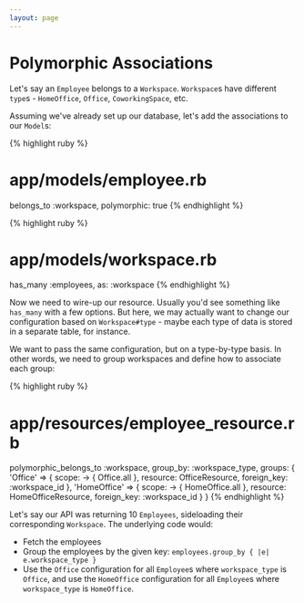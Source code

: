 ```yaml
---
layout: page
---
```


Polymorphic Associations
=========================

Let's say an `Employee` belongs to a `Workspace`. `Workspace`s have
different `type`s - `HomeOffice`, `Office`, `CoworkingSpace`, etc.

Assuming we've already set up our database, let's add the associations
to our `Model`s:

{% highlight ruby %}
# app/models/employee.rb
belongs_to :workspace, polymorphic: true
{% endhighlight %}

{% highlight ruby %}
# app/models/workspace.rb
has_many :employees, as: :workspace
{% endhighlight %}

Now we need to wire-up our resource. Usually you'd see something like
`has_many` with a few options. But here, we may actually want to change
our configuration based on `Workspace#type` - maybe each type of data is
stored in a separate table, for instance.

We want to pass the same configuration, but on a type-by-type basis. In
other words, we need to group workspaces and define how to associate
each group:

{% highlight ruby %}
# app/resources/employee_resource.rb
polymorphic_belongs_to :workspace,
  group_by: :workspace_type,
  groups: {
    'Office' => {
      scope: -> { Office.all },
      resource: OfficeResource,
      foreign_key: :workspace_id
    },
    'HomeOffice' => {
      scope: -> { HomeOffice.all },
      resource: HomeOfficeResource,
      foreign_key: :workspace_id
    }
  }
{% endhighlight %}

Let's say our API was returning 10 `Employees`, sideloading their
corresponding `Workspace`. The underlying code would:

* Fetch the employees
* Group the employees by the given key: `employees.group_by { |e|
  e.workspace_type }`
* Use the `Office` configuration for all `Employee`s where
  `workspace_type` is `Office`, and use the `HomeOffice` configuration
for all `Employee`s where `workspace_type` is `HomeOffice`.

<br />
<br />
